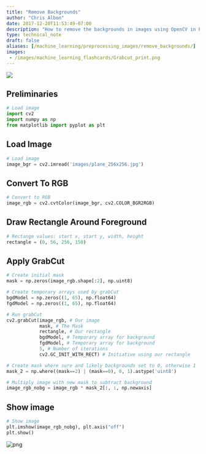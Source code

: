 ```yaml
---
title: "Remove Backgrounds"
author: "Chris Albon"
date: 2017-12-20T11:53:49-07:00
description: "How to remove the backgrounds in images using OpenCV in Python."
type: technical_note
draft: false
aliases: [/machine_learning/preprocessing_images/remove_backgrounds/]
images:
 - /images/machine_learning_flashcards/Grabcut_print.png
---
```

<a alt="grabcut" href="https://machinelearningflashcards.com">
    <img src="/images/machine_learning_flashcards/Grabcut_print.png" class="flashcard center-block">
</a>

## Preliminaries


```python
# Load image
import cv2
import numpy as np
from matplotlib import pyplot as plt
```

## Load Image


```python
# Load image
image_bgr = cv2.imread('images/plane_256x256.jpg')
```

## Convert To RGB


```python
# Convert to RGB
image_rgb = cv2.cvtColor(image_bgr, cv2.COLOR_BGR2RGB)
```

## Draw Rectangle Around Foreground


```python
# Rectange values: start x, start y, width, height
rectangle = (0, 56, 256, 150)
```

## Apply GrabCut


```python
# Create initial mask
mask = np.zeros(image_rgb.shape[:2], np.uint8)

# Create temporary arrays used by grabCut
bgdModel = np.zeros((1, 65), np.float64)
fgdModel = np.zeros((1, 65), np.float64)

# Run grabCut
cv2.grabCut(image_rgb, # Our image
            mask, # The Mask
            rectangle, # Our rectangle
            bgdModel, # Temporary array for background
            fgdModel, # Temporary array for background
            5, # Number of iterations
            cv2.GC_INIT_WITH_RECT) # Initiative using our rectangle

# Create mask where sure and likely backgrounds set to 0, otherwise 1
mask_2 = np.where((mask==2) | (mask==0), 0, 1).astype('uint8')

# Multiply image with new mask to subtract background
image_rgb_nobg = image_rgb * mask_2[:, :, np.newaxis]
```

## Show image


```python
# Show image
plt.imshow(image_rgb_nobg), plt.axis("off")
plt.show()
```


![png](remove_backgrounds_13_0.png)

